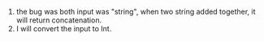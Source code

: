 1. the bug was both input was "string", when two string added together, it will return concatenation.
2. I will convert the input to Int. 